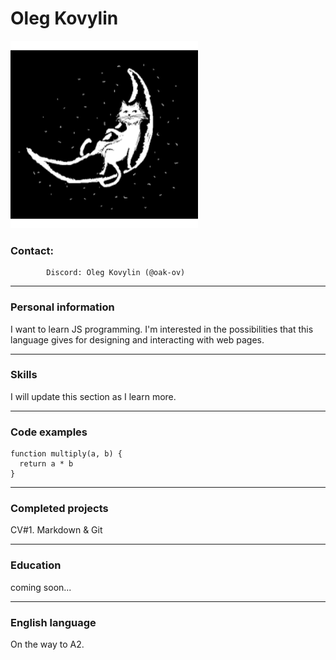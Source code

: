 # **Oleg Kovylin**


![me](me.svg "Me")

### Contact:
          	Discord: Oleg Kovylin (@oak-ov)
***

### Personal information
I want to learn JS programming. I'm interested in the possibilities that this language gives for designing and interacting with web pages.
***

### Skills
I will update this section as I learn more.
***

### Code examples
```
function multiply(a, b) {
  return a * b
}
```
***

### Completed projects
CV#1. Markdown & Git
***

### Education
coming soon...
***

### English language
On the way to A2.
